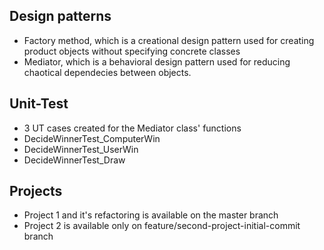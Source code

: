 ## Design patterns
- Factory method, which is a creational design pattern used for creating product objects without specifying concrete classes
- Mediator, which is a behavioral design pattern used for reducing chaotical dependecies between objects.

## Unit-Test
- 3 UT cases created for the Mediator class' functions
- DecideWinnerTest_ComputerWin
- DecideWinnerTest_UserWin
- DecideWinnerTest_Draw

## Projects
- Project 1 and it's refactoring is available on the master branch
- Project 2 is available only on feature/second-project-initial-commit branch
